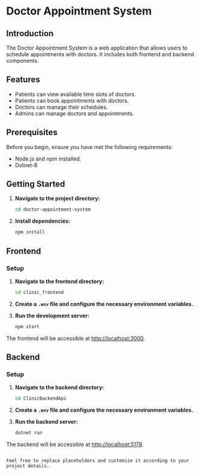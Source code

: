 
# Doctor Appointment System

## Introduction

The Doctor Appointment System is a web application that allows users to schedule appointments with doctors. It includes both frontend and backend components.



## Features

- Patients can view available time slots of doctors.
- Patients can book appointments with doctors.
- Doctors can manage their schedules.
- Admins can manage doctors and appointments.

## Prerequisites

Before you begin, ensure you have met the following requirements:

- Node.js and npm installed.
- Dotnet-8

## Getting Started



1. **Navigate to the project directory:**

   ```bash
   cd doctor-appointment-system
   ```

2. **Install dependencies:**

   ```bash
   npm install
   ```

## Frontend

### Setup

1. **Navigate to the frontend directory:**

   ```bash
   cd clinic_frontend
   ```

2. **Create a `.env` file and configure the necessary environment variables.**

3. **Run the development server:**

   ```bash
   npm start
   ```

The frontend will be accessible at [http://localhost:3000](http://localhost:3000).

## Backend

### Setup

1. **Navigate to the backend directory:**

   ```bash
   cd ClinicBackendApi
   ```

2. **Create a `.env` file and configure the necessary environment variables.**

3. **Run the backend server:**

   ```bash
   dotnet run
   ```

The backend will be accessible at [http://localhost:5178](http://localhost:5178).

```

Feel free to replace placeholders and customize it according to your project details.
```
